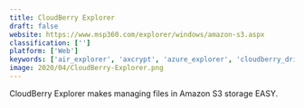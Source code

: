 ```yaml
---
title: CloudBerry Explorer
draft: false 
website: https://www.msp360.com/explorer/windows/amazon-s3.aspx
classification: ['']
platform: ['Web']
keywords: ['air_explorer', 'axcrypt', 'azure_explorer', 'cloudberry_drive', 'crossftp', 'cryptomator', 'drive_file_stream_by_google', 'filestash', 'netdrive', 'p2s3', 's3_browser', 'stablebit_clouddrive', 'storage_made_easy', 'webdrive', 'yarkon_s3', 'odrive']
image: 2020/04/CloudBerry-Explorer.png
---
```

CloudBerry Explorer makes managing files in Amazon S3 storage EASY.
